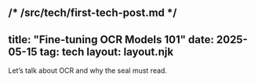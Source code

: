 /* /src/tech/first-tech-post.md */
---
title: "Fine-tuning OCR Models 101"
date: 2025-05-15
tag: tech
layout: layout.njk
---
Let’s talk about OCR and why the seal must read.